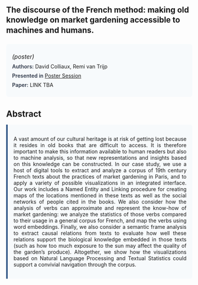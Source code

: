 
<style>    
    h2 {
        margin-top: 0;
        margin-bottom: 1.5rem;
        line-height: 1.3;
    }
    
    h3 {
        margin-top: 2rem;
        margin-bottom: 1rem;
        font-size: 1.4rem;
        font-weight:bold;
    }
    
    .metadata {
        background-color: #f7fafc;
        padding: 1rem;
        border-radius: 6px;
        margin-bottom: 2rem;
    }
    
    .metadata p {
        margin: 0.5rem 0;
    }
    
    .abstract {
        text-align: justify;
        padding: 1rem;
        background-color: #f7fafc;
        border-left: 4px solid #2c5282;
        border-radius: 0 6px 6px 0;
    }
    
    strong {
        color: #2d3748;
        font-weight: 600;
    }
</style>
<main role="main">
<h2>The discourse of the French method: making old knowledge on market gardening accessible to machines and humans.</h2>

<section class="metadata">
<p style='font-size:1rem'><i>(poster)</i></p>
<p><strong>Authors:</strong> David Colliaux, Remi van Trijp</p>
<p><strong>Presented in</strong> <a href='/programme/#postersession'>Poster Session</a></p>
<p><strong>Paper:</strong> LINK TBA</p>
</section>

<section>
<h3>Abstract</h3>
<div class="abstract">
<p>A vast amount of our cultural heritage is at risk of getting lost because it resides in old books that are difficult to access. It is therefore important to make this information available to human readers but also to machine analysis, so that new representations and insights based on this knowledge can be constructed. In our case study, we use a host of digital tools to extract and analyze a corpus of 19th century French texts about the practices of market gardening in Paris, and to apply a variety of possible visualizations in an integrated interface. Our work includes a Named Entity and Linking procedure for creating maps of the locations mentioned in these texts as well as the social networks of people cited in the books. We also consider how the analysis of verbs can approximate and represent the know-how of market gardening: we analyze the statistics of those verbs compared to their usage in a general corpus for French, and map the verbs using word embeddings. Finally, we also consider a semantic frame analysis to extract causal relations from texts to evaluate how well these relations support the biological knowledge embedded in those texts (such as how too much exposure to the sun may affect the quality of the garden’s produce). Altogether, we show how the visualizations based on Natural Language Processing and Textual Statistics could support a convivial navigation through the corpus.</p>
</div>
</section>
</main>